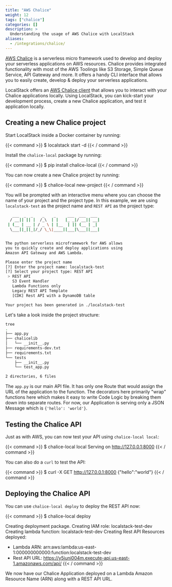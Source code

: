 ```yaml
---
title: "AWS Chalice"
weight: 12
tags: ["chalice"]
categories: []
description: >
  Understanding the usage of AWS Chalice with LocalStack
aliases:
  - /integrations/chalice/
---
```


[AWS Chalice](https://aws.github.io/chalice/) is a serverless micro framework used to develop and deploy your serverless applications on AWS resources. Chalice provides integrated functionality with most of the AWS Toolings like S3 Storage, Simple Queue Service, API Gateway and more. It offers a handy CLI interface that allows you to easily create, develop & deploy your serverless applications.

LocalStack offers an [AWS Chalice client](https://github.com/localstack/chalice-local) that allows you to interact with your Chalice applications locally. Using LocalStack, you can kick-start your development process, create a new Chalice application, and test it application locally.

## Creating a new Chalice project

Start LocalStack inside a Docker container by running:

{{< command >}}
$ localstack start -d
{{< / command >}}

Install the `chalice-local` package by running:

{{< command >}}
$ pip install chalice-local
{{< / command >}}

You can now create a new Chalice project by running:

{{< command >}}
$ chalice-local new-project
{{< / command >}}

You will be prompted with an interactive menu where you can choose the name of your project and the project type. In this example, we are using `localstack-test` as the project name and `REST API` as the project type:

```sh
   ___  _  _    _    _     ___  ___  ___
  / __|| || |  /_\  | |   |_ _|/ __|| __|
 | (__ | __ | / _ \ | |__  | || (__ | _|
  \___||_||_|/_/ \_\|____||___|\___||___|


The python serverless microframework for AWS allows
you to quickly create and deploy applications using
Amazon API Gateway and AWS Lambda.

Please enter the project name
[?] Enter the project name: localstack-test
[?] Select your project type: REST API
 > REST API
   S3 Event Handler
   Lambda Functions only
   Legacy REST API Template
   [CDK] Rest API with a DynamoDB table

Your project has been generated in ./localstack-test
```

Let's take a look inside the project structure:

```sh
tree
.
├── app.py
├── chalicelib
│   └── __init__.py
├── requirements-dev.txt
├── requirements.txt
└── tests
    ├── __init__.py
    └── test_app.py

2 directories, 6 files
```

The `app.py` is our main API file. It has only one Route that would assign the URL of the application to the function. The decorators here primarily "wrap" functions here which makes it easy to write Code Logic by breaking them down into separate routes. For now, our Application is serving only a JSON Message which is `{'hello': 'world'}`.

## Testing the Chalice API

Just as with AWS, you can now test your API using `chalice-local local`:

{{< command >}}
$ chalice-local local
Serving on http://127.0.0.1:8000
{{< / command >}}

You can also do a `curl` to test the API:

{{< command >}}
$ curl -X GET http://127.0.0.1:8000
{"hello":"world"}
{{< / command >}}

## Deploying the Chalice API

You can use `chalice-local deploy` to deploy the REST API now:

{{< command >}}
$ chalice-local deploy

Creating deployment package.
Creating IAM role: localstack-test-dev
Creating lambda function: localstack-test-dev
Creating Rest API
Resources deployed:
  - Lambda ARN: arn:aws:lambda:us-east-1:000000000000:function:localstack-test-dev
  - Rest API URL: https://y5iuni004m.execute-api.us-east-1.amazonaws.com/api/
{{< / command >}}

We now have our Chalice Application deployed on a Lambda Amazon Resource Name (ARN) along with a REST API URL.
